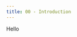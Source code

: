 ```yaml
---
title: 00 - Introduction
---
```


<!-- You can adjust "title" in the frontmatter to differentiate the filename from the appearing name on the site. This way we can keep track of all the different introduction files. -->

Hello
